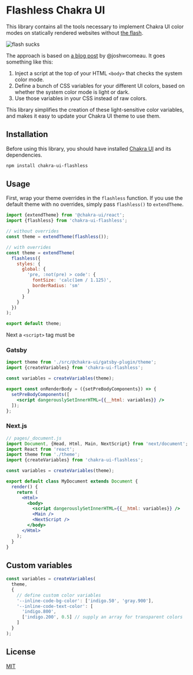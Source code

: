 # Flashless Chakra UI

This library contains all the tools necessary to implement Chakra UI color modes on statically rendered websites without [the flash](https://github.com/chakra-ui/chakra-ui/issues/1878).

![flash sucks](https://media.giphy.com/media/hXPbekQiT94VkIR4To/giphy.gif)

The approach is based on [a blog post](https://www.joshwcomeau.com/react/dark-mode/) by @joshwcomeau. It goes something like this:

1. Inject a script at the top of your HTML `<body>` that checks the system color mode.
2. Define a bunch of CSS variables for your different UI colors, based on whether the system color mode is light or dark.
3. Use those variables in your CSS instead of raw colors.

This library simplifies the creation of these light-sensitive color variables, and makes it easy to update your Chakra UI theme to use them.

## Installation

Before using this library, you should have installed [Chakra UI](https://chakra-ui.com/docs/getting-started#installation) and its dependencies.

```bash
npm install chakra-ui-flashless
```

## Usage

First, wrap your theme overrides in the `flashless` function. If you use the default theme with no overrides, simply pass `flashless()` to `extendTheme`.

```js
import {extendTheme} from '@chakra-ui/react';
import {flashless} from 'chakra-ui-flashless';

// without overrides
const theme = extendTheme(flashless());

// with overrides
const theme = extendTheme(
  flashless({
    styles: {
      global: {
        'pre, :not(pre) > code': {
          fontSize: 'calc(1em / 1.125)',
          borderRadius: 'sm'
        }
      }
    }
  })
);

export default theme;
```

Next a `<script>` tag must be 

### Gatsby

```jsx
import theme from './src/@chakra-ui/gatsby-plugin/theme';
import {createVariables} from 'chakra-ui-flashless';

const variables = createVariables(theme);

export const onRenderBody = ({setPreBodyComponents}) => {
  setPreBodyComponents([
    <script dangerouslySetInnerHTML={{__html: variables}} />
  ]);
};
```

### Next.js

```jsx
// pages/_document.js
import Document, {Head, Html, Main, NextScript} from 'next/document';
import React from 'react';
import theme from './theme';
import {createVariables} from 'chakra-ui-flashless';

const variables = createVariables(theme);

export default class MyDocument extends Document {
  render() {
    return (
      <Html>
        <body>
          <script dangerouslySetInnerHTML={{__html: variables}} />
          <Main />
          <NextScript />
        </body>
      </Html>
    );
  }
}
```

## Custom variables

```jsx
const variables = createVariables(
  theme,
  {
    // define custom color variables
    '--inline-code-bg-color': ['indigo.50', 'gray.900'],
    '--inline-code-text-color': [
      'indigo.800',
      ['indigo.200', 0.5] // supply an array for transparent colors
    ]
  }
);
```

## License

[MIT](./LICENSE)

